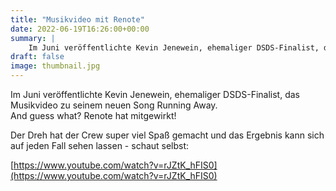 ```yaml
---
title: "Musikvideo mit Renote"
date: 2022-06-19T16:26:00+00:00
summary: |
    Im Juni veröffentlichte Kevin Jenewein, ehemaliger DSDS-Finalist, das Musikvideo zu seinem neuen Song Running Away.And guess what? Renote hat mitgewirkt!
draft: false
image: thumbnail.jpg
---
```


Im Juni veröffentlichte Kevin Jenewein, ehemaliger DSDS-Finalist, das Musikvideo zu seinem neuen Song Running Away.  
 And guess what? Renote hat mitgewirkt!  
  
 Der Dreh hat der Crew super viel Spaß gemacht und das Ergebnis kann sich auf jeden Fall sehen lassen - schaut selbst:   
  
[https://www.youtube.com/watch?v=rJZtK_hFIS0](https://www.youtube.com/watch?v=rJZtK_hFIS0)


